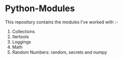# Python-Modules
This repository contains the modules I've worked with :-

1. Collections
2. Itertools
3. Loggings
4. Math
5. Random Numbers: random, secrets and numpy
